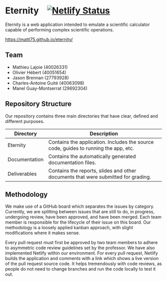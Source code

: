 # Eternity &nbsp;&nbsp;&nbsp;[![Netlify Status](https://api.netlify.com/api/v1/badges/a41bafa7-adbc-4e4d-98ed-aef9ebf0de13/deploy-status)](https://app.netlify.com/sites/eternity-calculator/deploys)

Eternity is a web application intended to emulate a scientific calculator capable of performing complex scientific operations.

https://mattl75.github.io/eternity/

## Team

* Mathieu Lajoie (40026331)
* Olivier Hébert (40051654)
* Jason Brennan (27793928)
* Charles-Antoine Guité (40063098)
* Manel Guay-Montserrat (29692304)

## Repository Structure

Our repository contains three main directories that have clear, defined and different purposes.
    
| Directory | Description |
| --------- | ----------- |
| Eternity       | Contains the application. Includes the source code, guides to running the app, etc.
| Documentation  | Contains the automatically generated documentation files.
| Deliverables   | Contains the reports, slides and other documents that were submitted for grading.

## Methodology

We make use of a GitHub board which separates the issues by category. Currently, we are splitting between issues that are still to do, in progress, undergoing review, have been approved, and have been merged. Each team member is responsible for the lifecycle of their issue on this board. Our methodology is a loosely applied kanban approach, with slight modifications where it makes sense.

Every pull request must first be approved by two team members to adhere to asymmetric code review guidelines set by the professor. We have also implemented Netlify within our environment. For every pull request, Netlify builds the application and comments with a link which shows a live version of the pull request source code. It helps tremendously with code reviews, as people do not need to change branches and run the code locally to test it out.

